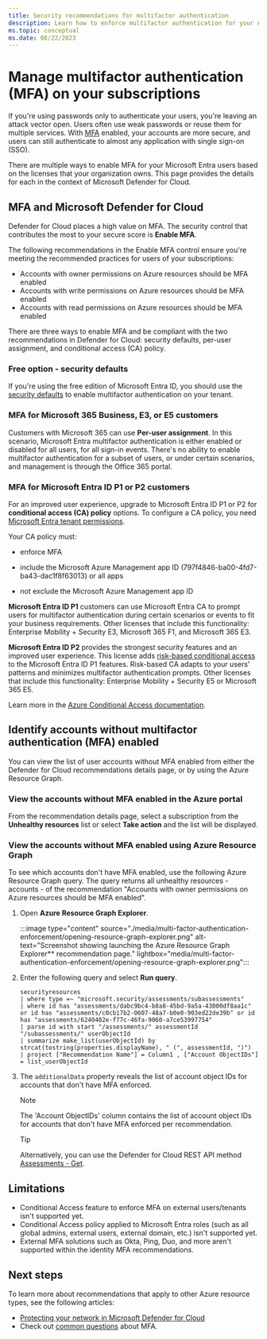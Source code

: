 ```yaml
---
title: Security recommendations for multifactor authentication
description: Learn how to enforce multifactor authentication for your Azure subscriptions using Microsoft Defender for Cloud.
ms.topic: conceptual
ms.date: 08/22/2023
---
```


# Manage multifactor authentication (MFA) on your subscriptions

If you're using passwords only to authenticate your users, you're leaving an attack vector open. Users often use weak passwords or reuse them for multiple services. With [MFA](https://www.microsoft.com/security/business/identity/mfa) enabled, your accounts are more secure, and users can still authenticate to almost any application with single sign-on (SSO).

There are multiple ways to enable MFA for your Microsoft Entra users based on the licenses that your organization owns. This page provides the details for each in the context of Microsoft Defender for Cloud.

## MFA and Microsoft Defender for Cloud

Defender for Cloud places a high value on MFA. The security control that contributes the most to your secure score is **Enable MFA**.

The following recommendations in the Enable MFA control ensure you're meeting the recommended practices for users of your subscriptions:

- Accounts with owner permissions on Azure resources should be MFA enabled
- Accounts with write permissions on Azure resources should be MFA enabled
- Accounts with read permissions on Azure resources should be MFA enabled

There are three ways to enable MFA and be compliant with the two recommendations in Defender for Cloud: security defaults, per-user assignment, and conditional access (CA) policy.

### Free option - security defaults

If you're using the free edition of Microsoft Entra ID, you should use the [security defaults](../active-directory/fundamentals/concept-fundamentals-security-defaults.md) to enable multifactor authentication on your tenant.

### MFA for Microsoft 365 Business, E3, or E5 customers

Customers with Microsoft 365 can use **Per-user assignment**. In this scenario, Microsoft Entra multifactor authentication is either enabled or disabled for all users, for all sign-in events. There's no ability to enable multifactor authentication for a subset of users, or under certain scenarios, and management is through the Office 365 portal.

<a name='mfa-for-azure-ad-premium-customers'></a>

### MFA for Microsoft Entra ID P1 or P2 customers

For an improved user experience, upgrade to Microsoft Entra ID P1 or P2 for **conditional access (CA) policy** options. To configure a CA policy, you need [Microsoft Entra tenant permissions](../active-directory/roles/permissions-reference.md).

Your CA policy must:

- enforce MFA

- include the Microsoft Azure Management app ID (797f4846-ba00-4fd7-ba43-dac1f8f63013) or all apps

- not exclude the Microsoft Azure Management app ID

**Microsoft Entra ID P1** customers can use Microsoft Entra CA to prompt users for multifactor authentication during certain scenarios or events to fit your business requirements. Other licenses that include this functionality:  Enterprise Mobility + Security E3, Microsoft 365 F1, and Microsoft 365 E3.

**Microsoft Entra ID P2** provides the strongest security features and an improved user experience. This license adds [risk-based conditional access](../active-directory/conditional-access/howto-conditional-access-policy-risk.md) to the Microsoft Entra ID P1 features. Risk-based CA adapts to your users' patterns and minimizes multifactor authentication prompts. Other licenses that include this functionality: Enterprise Mobility + Security E5 or Microsoft 365 E5.

Learn more in the [Azure Conditional Access documentation](../active-directory/conditional-access/overview.md).

<a name='identify-accounts-without-multi-factor-authentication-mfa-enabled'></a>

## Identify accounts without multifactor authentication (MFA) enabled

You can view the list of user accounts without MFA enabled from either the Defender for Cloud recommendations details page, or by using the Azure Resource Graph.

### View the accounts without MFA enabled in the Azure portal

From the recommendation details page, select a subscription from the **Unhealthy resources** list or select **Take action** and the list will be displayed.

### View the accounts without MFA enabled using Azure Resource Graph

To see which accounts don't have MFA enabled, use the following Azure Resource Graph query. The query returns all unhealthy resources - accounts - of the recommendation "Accounts with owner permissions on Azure resources should be MFA enabled".

1. Open **Azure Resource Graph Explorer**.

    :::image type="content" source="./media/multi-factor-authentication-enforcement/opening-resource-graph-explorer.png" alt-text="Screenshot showing launching the Azure Resource Graph Explorer** recommendation page."  lightbox="media/multi-factor-authentication-enforcement/opening-resource-graph-explorer.png":::

1. Enter the following query and select **Run query**.

    ```Kusto
    securityresources
    | where type =~ "microsoft.security/assessments/subassessments"
    | where id has "assessments/dabc9bc4-b8a8-45bd-9a5a-43000df8aa1c" or id has "assessments/c0cb17b2-0607-48a7-b0e0-903ed22de39b" or id has "assessments/6240402e-f77c-46fa-9060-a7ce53997754"
    | parse id with start "/assessments/" assessmentId "/subassessments/" userObjectId
    | summarize make_list(userObjectId) by strcat(tostring(properties.displayName), " (", assessmentId, ")")
    | project ["Recommendation Name"] = Column1 , ["Account ObjectIDs"] = list_userObjectId
    ```

1. The `additionalData` property reveals the list of account object IDs for accounts that don't have MFA enforced.

    > [!NOTE]
    > The 'Account ObjectIDs' column contains the list of account object IDs for accounts that don't have MFA enforced per recommendation.

    > [!TIP]
    > Alternatively, you can use the Defender for Cloud REST API method [Assessments - Get](/rest/api/defenderforcloud/assessments/get).

## Limitations

- Conditional Access feature to enforce MFA on external users/tenants isn't supported yet.
- Conditional Access policy applied to Microsoft Entra roles (such as all global admins, external users, external domain, etc.) isn't supported yet.
- External MFA solutions such as Okta, Ping, Duo, and more aren't supported within the identity MFA recommendations.

## Next steps

To learn more about recommendations that apply to other Azure resource types, see the following articles:

- [Protecting your network in Microsoft Defender for Cloud](protect-network-resources.md)
- Check out [common questions](faq-general.yml) about MFA.
